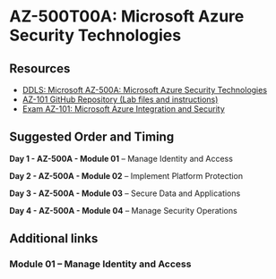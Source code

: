 # AZ-500T00A: Microsoft Azure Security Technologies

## Resources

* [DDLS: Microsoft AZ-500A: Microsoft Azure Security Technologies](https://github.com/DDLSTraining/Engage/tree/master/Azure/AZ-500)
* [AZ-101 GitHub Repository (Lab files and instructions)](https://github.com/MicrosoftLearning/AZ500-AzureSecurityTechnologies)
* [Exam AZ-101: Microsoft Azure Integration and Security](https://query.prod.cms.rt.microsoft.com/cms/api/am/binary/RE3VC70)

## Suggested Order and Timing

**Day 1 - AZ-500A - Module 01** – Manage Identity and Access

**Day 2 - AZ-500A - Module 02** – Implement Platform Protection

**Day 3 - AZ-500A - Module 03** – Secure Data and Applications

**Day 4 - AZ-500A - Module 04** – Manage Security Operations

## Additional links

###  Module 01 – Manage Identity and Access

